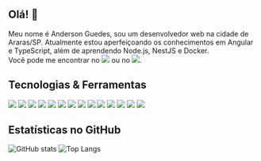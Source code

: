## Olá! 👋

Meu nome é Anderson Guedes, sou um desenvolvedor web na cidade de Araras/SP.
Atualmente estou aperfeiçoando os conhecimentos em Angular e TypeScript, além de aprendendo Node.js, NestJS e Docker.<br>
Você pode me encontrar no [![](https://img.shields.io/badge/LinkedIn-informational?style=flat&logo=linkedin&logoColor=white&color=2867b2)][1] ou no [![](https://img.shields.io/badge/Twitter-informational?style=flat&logo=twitter&logoColor=white&color=1da1f2 )][2].

## Tecnologias & Ferramentas
![](https://img.shields.io/badge/Code-HTML-informational?style=flat&logo=html5&logoColor=white&color=20968b) ![](https://img.shields.io/badge/Code-CSS-informational?style=flat&logo=css3&logoColor=white&color=20968b) ![](https://img.shields.io/badge/Code-Angular-informational?style=flat&logo=angular&logoColor=white&color=20968b) ![](https://img.shields.io/badge/Code-TypeScript-informational?style=flat&logo=TypeScript&logoColor=white&color=20968b) ![](https://img.shields.io/badge/Code-JavaScript-informational?style=flat&logo=javascript&logoColor=white&color=20968b) ![](https://img.shields.io/badge/Tools-PostgreSQL-informational?style=flat&logo=postgresql&logoColor=white&color=20968b) ![](https://img.shields.io/badge/Tools-MongoDB-informational?style=flat&logo=MongoDB&logoColor=white&color=20968b) ![](https://img.shields.io/badge/Code-Node.js-informational?style=flat&logo=node.js&logoColor=white&color=20968b) ![](https://img.shields.io/badge/Tools-NestJS-informational?style=flat&logo=nestjs&logoColor=white&color=20968b) ![](https://img.shields.io/badge/Tools-Git-informational?style=flat&logo=git&logoColor=white&color=20968b) ![](https://img.shields.io/badge/Editor-VSCode-informational?style=flat&logo=visualstudiocode&logoColor=white&color=20968b) ![](https://img.shields.io/badge/Tools-Docker-informational?style=flat&logo=docker&logoColor=white&color=20968b) ![](https://img.shields.io/badge/OS-Windows-informational?style=flat&logo=Windows&logoColor=white&color=20968b) ![](https://img.shields.io/badge/OS-Linux-informational?style=flat&logo=linux&logoColor=white&color=20968b)

## Estatísticas no GitHub

![GitHub stats](https://github-readme-stats.vercel.app/api?username=AnderGuedes89&show_icons=true&theme=dark)
![Top Langs](https://github-readme-stats.vercel.app/api/top-langs/?username=AnderGuedes89&layout=compact&theme=dark)

<!-- Social Media -->
[1]: https://www.linkedin.com/in/anderson-guedes-mg
[2]: https://twitter.com/AnderGuedes89

<!-- Resources -->
<!-- Emojis: https://emojipedia.org/emoji/ -->
<!-- Shields: https://shields.io/ -->
<!-- Awesome GitHub Profile README: https://github.com/abhisheknaiidu/awesome-github-profile-readme -->
<!-- GitHub Stats: https://github.com/anuraghazra/github-readme-stats -->
